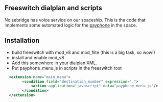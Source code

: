 ## Freeswitch dialplan and scripts

Noisebridge has voice service on our spaceship. This is the code that implements some automated logic for the [payphone](https://noisebridge.net/wiki/Payphone) in the space.

## Installation

* build freeswitch with mod_v8 and mod_flite (this is a big task, so wow!)
* install and enable mod_v8
* Add this somewhere in your dialplan XML.
* Put payphone_menu.js in scripts in the freeswitch root


```xml
  <extension name="main_menu">
        <condition field="destination_number" expression=".">
            <action application="javascript" data="payphone_menu.js"/>
        </condition>
  </extension>
```
